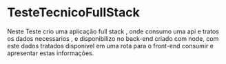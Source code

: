# TesteTecnicoFullStack
Neste Teste crio uma aplicação full stack , onde consumo uma api e tratos os dados necessarios ,  e disponibilizo no back-end criado com node, com  este dados tratados disponivel em uma rota para o front-end consumir e apresentar estas informações.
